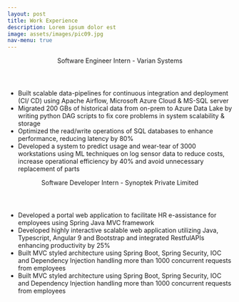 ```yaml
---
layout: post
title: Work Experience
description: Lorem ipsum dolor est
image: assets/images/pic09.jpg
nav-menu: true
---
```


<!-- One -->
<section id="one">
	<div class="inner">
		<header class="major">
			<a>Software Engineer Intern - Varian Systems</a>
		</header>
		 <ul>
                   <li>Built scalable data-pipelines for continuous integration and deployment (CI/ CD) using Apache Airflow, Microsoft Azure Cloud & MS-SQL server</li>
                   <li>Migrated 200 GBs of historical data from on-prem to Azure Data Lake by writing python DAG scripts to fix core problems in system scalability & storage</li>
                   <li>Optimized the read/write operations of SQL databases to enhance performance, reducing latency by 80%</li>
	           <li> Developed a system to predict usage and wear-tear of 3000 workstations using ML techniques on log sensor data to reduce costs, increase operational efficiency by 40% and avoid unnecessary replacement of parts</li>
                 </ul>
	</div>
</section>

<!-- One -->
<section id="one">
	<div class="inner">
		<header class="major">
			<a>Software Developer Intern - Synoptek Private Limited</a>
		</header>
		 <ul>
                   <li>Developed a portal web application to facilitate HR e-assistance for employees using Spring Java MVC framework</li>
                   <li>Developed highly interactive scalable web application utilizing Java, Typescript, Angular 9 and Bootstrap and integrated RestfulAPIs enhancing productivity by 25%</li>
                   <li>Built MVC styled architecture using Spring Boot, Spring Security, IOC and Dependency Injection handling more than 1000 concurrent requests from employees</li>
	           <li>Built MVC styled architecture using Spring Boot, Spring Security, IOC and Dependency Injection handling more than 1000 concurrent requests from employees</li>
                 </ul>
	</div>
</section>
